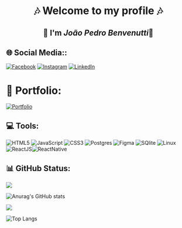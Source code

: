<div align="center"> 
  
 # 🎶 Welcome to my profile 🎶
  
 ## 🎸 I'm  ***João Pedro Benvenutti***🎸

</div>

## 🌐 Social Media::
[![Facebook](https://img.shields.io/badge/Facebook-%23000000.svg?logo=Facebook&logoColor=white)](https://facebook.com/joaopedro.benvenutti.5) [![Instagram](https://img.shields.io/badge/Instagram-%23000000.svg?logo=Instagram&logoColor=white)](https://instagram.com/joaobenvenutti_) [![LinkedIn](https://img.shields.io/badge/LinkedIn-%23000000.svg?logo=linkedin&logoColor=white)](https://linkedin.com/in/joao-benvenutti)

# 📂 Portfolio:
[![Portfolio](https://img.shields.io/badge/Meu%20Portfolio-%23000000?style=for-the-badge&logo=Google&Sites&logoColor=white)](https://sites.google.com/estudante.sesisenai.org.br/joao-pedro-vidal/p%C3%A1gina-inicial)

## 💻 Tools:
![HTML5](https://img.shields.io/badge/html5-%23000000.svg?style=for-the-badge&logo=html5&logoColor=white)  ![JavaScript](https://img.shields.io/badge/javascript-%23000000.svg?style=for-the-badge&logo=javascript&logoColor=white)  ![CSS3](https://img.shields.io/badge/css3-%23000000.svg?style=for-the-badge&logo=css3&logoColor=white)  ![Postgres](https://img.shields.io/badge/postgres-%23000000.svg?style=for-the-badge&logo=postgresql&logoColor=white) ![Figma](https://img.shields.io/badge/figma-%23000000.svg?style=for-the-badge&logo=figma&logoColor=white)  ![SQlite](https://img.shields.io/badge/SQlite-%23000000.svg?style=for-the-badge&logo=SQlite&logoColor=white)  ![Linux](https://img.shields.io/badge/Linux-%23000000.svg?style=for-the-badge&logo=Linux&logoColor=white)  ![ReactJS](https://img.shields.io/badge/react-%23000000.svg?style=for-the-badge&logo=react&logoColor=white)![ReactNative](https://img.shields.io/badge/React%20Native-%23000000.svg?style=for-the-badge&logo=react&logoColor=white)


 

## 📊 GitHub Status:

![](https://github-readme-streak-stats.herokuapp.com/?user=Joaopbcardoso&theme=tokyonight&hide_border=false)

![Anurag's GitHub stats](https://github-readme-stats.vercel.app/api?username=Joaopbcardoso&show_icons=true&theme=tokyonight)

[![](https://visitcount.itsvg.in/api?id=Joaopbcardoso&icon=0&color=0)](https://visitcount.itsvg.in)

![Top Langs](https://github-readme-stats.vercel.app/api/top-langs/?username=Joaopbcardoso&langs_count=8)






 




 


